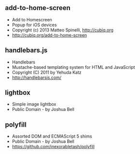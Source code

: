 add-to-home-screen
------------------
* Add to Homescreen
* Popup for iOS devices
* Copyright (c) 2013 Matteo Spinelli, http://cubiq.org
* http://cubiq.org/add-to-home-screen

handlebars.js
-------------
* Handlebars
* Mustache-based templating system for HTML and JavaScript
* Copyright (C) 2011 by Yehuda Katz
* http://handlebarsjs.com/

lightbox
--------
* Simple image lightbox
* Public Domain - by Joshua Bell

polyfill
--------
* Assorted DOM and ECMAScript 5 shims
* Public Domain - by Joshua Bell
* https://github.com/inexorabletash/polyfill
